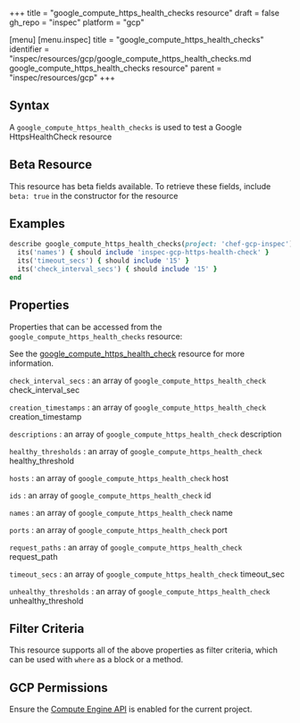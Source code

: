 +++
title = "google_compute_https_health_checks resource"
draft = false
gh_repo = "inspec"
platform = "gcp"

[menu]
  [menu.inspec]
    title = "google_compute_https_health_checks"
    identifier = "inspec/resources/gcp/google_compute_https_health_checks.md google_compute_https_health_checks resource"
    parent = "inspec/resources/gcp"
+++

## Syntax

A `google_compute_https_health_checks` is used to test a Google HttpsHealthCheck resource

## Beta Resource

This resource has beta fields available. To retrieve these fields, include `beta: true` in the constructor for the resource

## Examples

```ruby
describe google_compute_https_health_checks(project: 'chef-gcp-inspec') do
  its('names') { should include 'inspec-gcp-https-health-check' }
  its('timeout_secs') { should include '15' }
  its('check_interval_secs') { should include '15' }
end
```

## Properties

Properties that can be accessed from the `google_compute_https_health_checks` resource:

See the [google_compute_https_health_check](/inspec/resources/google_compute_https_health_check/#properties) resource for more information.

`check_interval_secs`
: an array of `google_compute_https_health_check` check_interval_sec

`creation_timestamps`
: an array of `google_compute_https_health_check` creation_timestamp

`descriptions`
: an array of `google_compute_https_health_check` description

`healthy_thresholds`
: an array of `google_compute_https_health_check` healthy_threshold

`hosts`
: an array of `google_compute_https_health_check` host

`ids`
: an array of `google_compute_https_health_check` id

`names`
: an array of `google_compute_https_health_check` name

`ports`
: an array of `google_compute_https_health_check` port

`request_paths`
: an array of `google_compute_https_health_check` request_path

`timeout_secs`
: an array of `google_compute_https_health_check` timeout_sec

`unhealthy_thresholds`
: an array of `google_compute_https_health_check` unhealthy_threshold

## Filter Criteria

This resource supports all of the above properties as filter criteria, which can be used
with `where` as a block or a method.

## GCP Permissions

Ensure the [Compute Engine API](https://console.cloud.google.com/apis/library/compute.googleapis.com/) is enabled for the current project.
